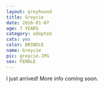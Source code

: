 ```yaml
---
layout: greyhound
title: Greycie
date: 2016-01-07
age: 7 YEARS
category: adopted
cats: yes
color: BRINDLE
name: Greycie
pic: greycie.JPG
sex: FEMALE
---
```


I just arrived! More info coming soon.

